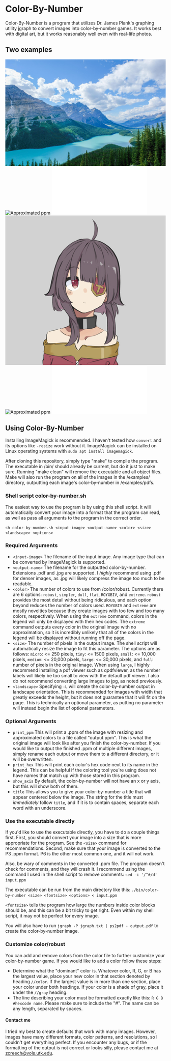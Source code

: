 # Color-By-Number
Color-By-Number is a program that utilizes Dr. James Plank's graphing utility jgraph to convert images into color-by-number games. It works best with digital art, but it works reasonably well even with real-life photos.

## Two examples

![Original](README/mountain.jpg) ![Approximated ppm](README/mountain.ppm) ![CBN](README/mountain.pdf)
![Original](README/megumin.jpg) ![Approximated ppm](README/megumin.ppm) ![CBN](README/megumin.pdf)

## Using Color-By-Number
Installing ImageMagick is recommended. I haven't tested how `convert` and its options like `-resize` work without it.
ImageMagick can be installed on Linux operating systems with `sudo apt install imagemagick`.

After cloning this repository, simply type "make" to compile the program. The executable in /bin/ should already be current, but do it just to make sure.
Running "make clean" will remove the executable and all object files.
Make will also run the program on all of the images in the /examples/ directory, outputting each image's color-by-number in /examples/pdfs.

### Shell script color-by-number.sh
The easiest way to use the program is by using this shell script. It will automatically convert your image into a format that the program can read, as well as pass all arguments to the program in the correct order.
```
sh color-by-number.sh <input-image> <output-name> <color> <size> <landscape> <options>
```

### Required Arguments

* `<input-image>` The filename of the input image. Any image type that can be converted by ImageMagick is supported.
* `<output-name>` The filename for the outputted color-by-number. Extensions .pdf and .jpg are supported. I *highly* recommend using .pdf for denser images, as .jpg will likely compress the image too much to be readable.
* `<color>` The number of colors to use from /color/robust. Currently there are 6 options: `robust`, `simpler`, `dull`, `flat`, `ROYGBIV`, and `extreme`. `robust` provides the most detail without being ridiculous, and each option beyond reduces the number of colors used. `ROYGBIV` and `extreme` are mostly novelties because they create images with too few and too many colors, respectively. When using the `extreme` command, colors in the legend will only be displayed with their hex codes. The `extreme` command outputs every color in the original image with no approximation, so it is incredibly unlikely that all of the colors in the legend will be displayed without running off the page.
* `<size>` The number of pixels in the output image. The shell script will automatically resize the image to fit this parameter. The options are as follows: `micro`: <= 250 pixels, `tiny`: <= 1500 pixels, `small`: <= 10,000 pixels, `medium`: <= 20,000 pixels, `large`: <= 30,000 pixels, and `full`: number of pixels in the original image. When using `large`, I highly recommend installing a pdf viewer such as qpdfviewer, as the number labels will likely be too small to view with the default pdf viewer. I also do not recommend converting large images to jpg, as noted previously.
* `<landscape>` Specifying `-L` will create the color-by-number output in landscape orientation. This is recommended for images with width that greatly exceeds the height, but it does not guarantee that it will fit on the page. This is technically an optional parameter, as putting no parameter will instead begin the list of optional parameters.
### Optional Arguments
* `print_ppm` This will print a .ppm of the image with resizing and approximated colors to a file called "output.ppm". This is what the original image will look like after you finish the color-by-number. If you would like to output the finished .ppm of multiple different images, simply rename each output or move them to a different directory, or it will be overwritten.
* `print_hex` This will print each color's hex code next to its name in the legend. This can be helpful if the coloring tool you're using does not have names that match up with those stored in this program.
* `show_axis` By default, the color-by-number will not have an x or y axis, but this will show both of them.
* `title` This allows you to give your color-by-number a title that will appear centered below the image. The string for the title must *immediately* follow `title`, and if it is to contain spaces, separate each word with an underscore.

### Use the executable directly

If you'd like to use the executable directly, you have to do a couple things first. First, you should convert your image into a size that is more appropriate for the program. See the `<size>` command for recommendations. Second, make sure that your image is converted to the P3 .ppm format. P6 is the other most common one, and it will not work. 

Also, be wary of comments in the converted .ppm file. The program doesn't check for comments, and they will crash it. I recommend using the command I used in the shell script to remove comments: `sed -i '/^#/d' input.ppm`

The executable can be run from the main directory like this: `./bin/color-by-number <size> <fontsize> <options> < input.ppm`

`<fontsize>` tells the program how large the numbers inside color blocks should be, and this can be a bit tricky to get right. Even within my shell script, it may not be perfect for every image.

You will also have to run `jgraph -P jgraph.txt | ps2pdf - output.pdf` to create the color-by-number image.

### Customize color/robust

You can add and remove colors from the color file to further customize your color-by-number game. If you would like to add a color follow these steps:
* Determine what the "dominant" color is. Whatever color, R, G, or B has the largest value, place your new color in that section denoted by heading `//color`. If the largest value is in more than one section, place your color under both headings. If your color is a shade of gray, place it under the `//gray` heading.
* The line describing your color must be formatted exactly like this: `R G B #hexcode name`. Please make sure to include the "#". The name can be any length, separated by spaces.

#### Contact me

I tried my best to create defaults that work with many images. However, images have many different formats, color patterns, and resolutions, so I couldn't get everything perfect. If you encounter any bugs, or if the formatting of the output is not correct or looks silly, please contact me at zcreech@vols.utk.edu.
